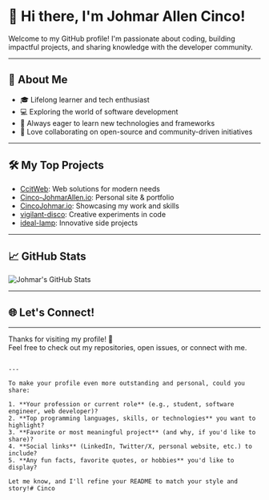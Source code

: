 # 👋 Hi there, I'm Johmar Allen Cinco!

Welcome to my GitHub profile! I'm passionate about coding, building impactful projects, and sharing knowledge with the developer community.

---

## 🚀 About Me

- 🎓 Lifelong learner and tech enthusiast
- 💻 Exploring the world of software development
- 🌱 Always eager to learn new technologies and frameworks
- 🤝 Love collaborating on open-source and community-driven initiatives

---

## 🛠️ My Top Projects

- [CcitWeb](https://github.com/johmay1016/CcitWeb): Web solutions for modern needs
- [Cinco-JohmarAllen.io](https://github.com/johmay1016/Cinco-JohmarAllen.io): Personal site & portfolio
- [CincoJohmar.io](https://github.com/johmay1016/CincoJohmar.io): Showcasing my work and skills
- [vigilant-disco](https://github.com/johmay1016/vigilant-disco): Creative experiments in code
- [ideal-lamp](https://github.com/johmay1016/ideal-lamp): Innovative side projects

---

## 📈 GitHub Stats

![Johmar's GitHub Stats](https://github-readme-stats.vercel.app/api?username=johmay1016&show_icons=true&theme=radical)

---

## 🌐 Let's Connect!

<!-- Add your social links here! -->

---

Thanks for visiting my profile! 🚀  
Feel free to check out my repositories, open issues, or connect with me.

```

---

To make your profile even more outstanding and personal, could you share:

1. **Your profession or current role** (e.g., student, software engineer, web developer)?
2. **Top programming languages, skills, or technologies** you want to highlight?
3. **Favorite or most meaningful project** (and why, if you'd like to share)?
4. **Social links** (LinkedIn, Twitter/X, personal website, etc.) to include?
5. **Any fun facts, favorite quotes, or hobbies** you'd like to display?

Let me know, and I'll refine your README to match your style and story!# Cinco

